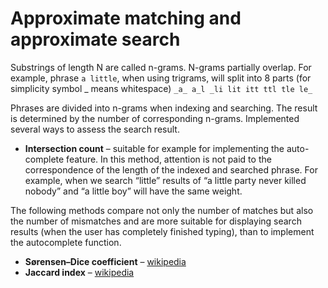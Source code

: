 # Approximate matching and approximate search
Substrings of length N are called n-grams. N-grams partially overlap.
For example, phrase `a little`,
when using trigrams, will split into 8 parts (for simplicity symbol _ means whitespace)
`_a_ a_l _li lit itt ttl tle le_`

Phrases are divided into n-grams when indexing and searching. The result is determined by the number of corresponding n-grams. Implemented several ways to assess the search result.

- **Intersection count** – suitable for example for implementing the auto-complete feature. In this method, attention is not paid to the correspondence of the length of the indexed and searched phrase. For example, when we search “little” results of “a little party never killed nobody” and “a little boy” will have the same weight.

The following methods compare not only the number of matches but also the number of mismatches and are more suitable for displaying search results (when the user has completely finished typing), than to implement the autocomplete function.
- **Sørensen–Dice coefficient** – [wikipedia](https://en.wikipedia.org/wiki/S%C3%B8rensen%E2%80%93Dice_coefficient)
- **Jaccard index** – [wikipedia](https://en.wikipedia.org/wiki/Jaccard_index)
